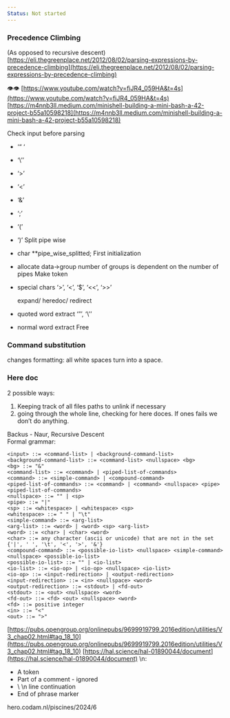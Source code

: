 ```yaml
---
Status: Not started
---
```

### Precedence Climbing
(As opposed to recursive descent)
[https://eli.thegreenplace.net/2012/08/02/parsing-expressions-by-precedence-climbing](https://eli.thegreenplace.net/2012/08/02/parsing-expressions-by-precedence-climbing)
  
👁👁 [https://www.youtube.com/watch?v=fiJR4_059HA&t=4s](https://www.youtube.com/watch?v=fiJR4_059HA&t=4s)
[https://m4nnb3ll.medium.com/minishell-building-a-mini-bash-a-42-project-b55a10598218](https://m4nnb3ll.medium.com/minishell-building-a-mini-bash-a-42-project-b55a10598218)
  
Check input before parsing
- ‘“ ‘
- ‘\’’
- ‘>’
- ‘<’
- ‘&’
- ‘;’
- ‘(’
- ‘)’
Split pipe wise
- char **pipe_wise_splitted;
First initialization
- allocate data->group
number of groups is dependent on the number of pipes
Make token
- special chars ‘>’, ‘<’, ‘$’, ‘<<’, ‘>>’
    
    expand/ heredoc/ redirect
    
- quoted word extract ‘”’, ‘\’’
- normal word extract
Free
  
  
### Command substitution
changes formatting: all white spaces turn into a space.
  
### Here doc
2 possible ways:
1. Keeping track of all files paths to unlink if necessary
2. going through the whole line, checking for here doces. If ones fails we don’t do anything.
  
  
Backus - Naur, Recursive Descent  
Formal grammar:  
```Plain
<input> ::= <command-list> | <background-command-list>
<background-command-list> ::= <command-list> <nullspace> <bg>
<bg> ::= "&"
<command-list> ::= <command> | <piped-list-of-commands>
<command> ::= <simple-command> | <compound-command>
<piped-list-of-commands> ::= <command> | <command> <nullspace> <pipe> <piped-list-of-commands>
<nullspace> ::= "" | <sp>
<pipe> ::= "|"
<sp> ::= <whitespace> | <whitespace> <sp>
<whitespace> ::= " " | "\t"
<simple-command> ::= <arg-list>
<arg-list> ::= <word> | <word> <sp> <arg-list>
<word> ::= <char> | <char> <word>
<char> ::= any character (ascii or unicode) that are not in the set {'|', ' ', '\t', '<', '>', '&'}
<compound-command> ::= <possible-io-list> <nullspace> <simple-command> <nullspace> <possible-io-list>
<possible-io-list> ::= "" | <io-list>
<io-list> ::= <io-op> | <io-op> <nullspace> <io-list>
<io-op> ::= <input-redirection> | <output-redirection>
<input-redirection> ::= <in> <nullspace> <word>
<output-redirection> ::= <stdout> | <fd-out>
<stdout> ::= <out> <nullspace> <word>
<fd-out> ::= <fd> <out> <nullspace> <word>
<fd> ::= positive integer
<in> ::= "<"
<out> ::= ">"
```
  
[https://pubs.opengroup.org/onlinepubs/9699919799.2016edition/utilities/V3_chap02.html#tag_18_10](https://pubs.opengroup.org/onlinepubs/9699919799.2016edition/utilities/V3_chap02.html#tag_18_10)
[https://hal.science/hal-01890044/document](https://hal.science/hal-01890044/document)
\n:
- A token
- Part of a comment - ignored
- \ \n line continuation
- End of phrase marker
  
  
hero.codam.nl/piscines/2024/6
